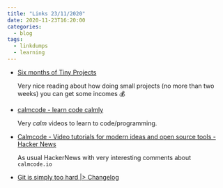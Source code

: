 ```yaml
---
title: "Links 23/11/2020"
date: 2020-11-23T16:20:00
categories:
  - blog
tags:
  - linkdumps
  - learning
---
```


* [Six months of Tiny Projects](https://tinyprojects.dev/posts/six_months_of_tiny_projects)

  Very nice reading about how doing small projects (no more than two weeks) you can get some incomes 💰

* [calmcode - learn code calmly](https://calmcode.io/)

  Very _calm_ videos to learn to code/programming.

* [Calmcode - Video tutorials for modern ideas and open source tools - Hacker News](https://news.ycombinator.com/item?id=25123059)

  As usual HackerNews with very interesting comments about `calmcode.io`

* [Git is simply too hard |> Changelog](https://changelog.com/posts/git-is-simply-too-hard)